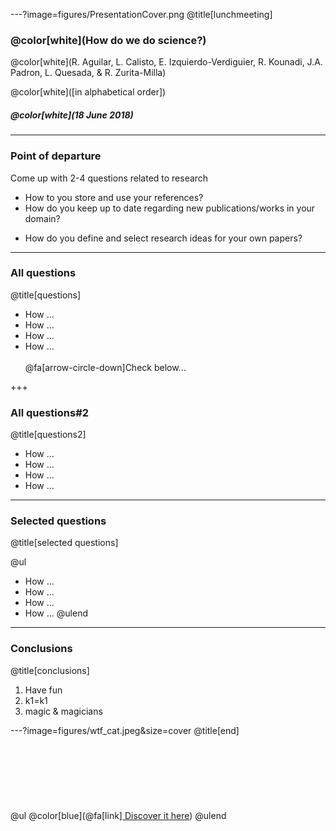 ---?image=figures/PresentationCover.png
@title[lunchmeeting]
### @color[white](How do we do science?)
@color[white](R. Aguilar, L. Calisto, E. Izquierdo-Verdiguier,  R. Kounadi, J.A. Padron, L. Quesada, & R. Zurita-Milla)


<span class="smallText">@color[white]([in alphabetical order])</span>
##### @color[white](18 June 2018) 

---
### Point of departure

Come up with 2-4 questions related to research

<div class="left">
	<ul>
        <li>How to you store and use your references?</li>
        <li>How do you keep up to date regarding new publications/works in your domain?</li>
    </ul>
</div>

<div class="right">
    <ul>
        <li>How do you define and select research ideas for your own papers? </li>
    </ul>
</div>

---
### All questions 
@title[questions]
- How ... 
- How ...
- How ... 
- How ...
<br><br>
<span class="smallText"> @fa[arrow-circle-down]Check below...</span>

+++
### All questions#2 
@title[questions2]
- How ... 
- How ...
- How ... 
- How ...

---
### Selected questions 
@title[selected questions]

@ul
- How ... 
- How ...
- How ... 
- How ...
@ulend

---
### Conclusions
@title[conclusions]
1. Have fun
2. k1=k1
3. magic & magicians

---?image=figures/wtf_cat.jpeg&size=cover
@title[end]
<br><br>
<br><br>
<br><br>
<br><br>
@ul
@color[blue](@fa[link][ Discover it here](https://gitpitch.com/rzuritamilla/testdiapo/))
@ulend





